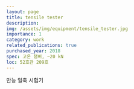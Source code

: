 ```yaml
---
layout: page
title: tensile tester
description:
img: /assets/img/equipment/tensile_tester.jpg
importance: 1
category: work
related_publications: true
purchased_year: 2018
spec: 고온 챔버, ~20 kN
loc: 52호관 209호
---
```


만능 일축 시험기
